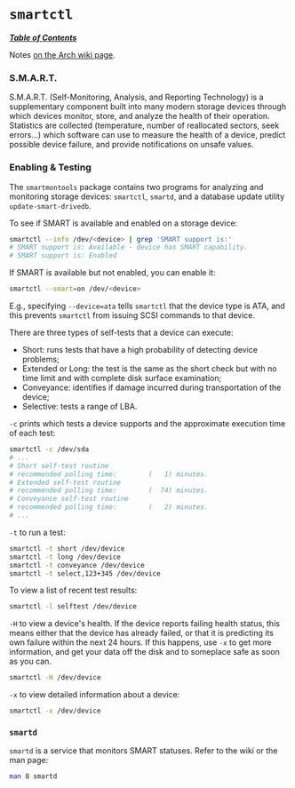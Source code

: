 # `smartctl`

[***Table of Contents***](/README.md)

Notes [on the Arch wiki page](https://wiki.archlinux.org/title/S.M.A.R.T.).

### S.M.A.R.T. 

S.M.A.R.T. (Self-Monitoring, Analysis, and Reporting Technology) is a
supplementary component built into many modern storage devices through which
devices monitor, store, and analyze the health of their operation. Statistics
are collected (temperature, number of reallocated sectors, seek errors...)
which software can use to measure the health of a device, predict possible
device failure, and provide notifications on unsafe values. 

### Enabling & Testing

The `smartmontools` package contains two programs for analyzing and monitoring
storage devices: `smartctl`, `smartd`, and a database update utility
`update-smart-drivedb`.

To see if SMART is available and enabled on a storage device:

```bash
smartctl --info /dev/<device> | grep 'SMART support is:'
# SMART support is: Available - device has SMART capability.
# SMART support is: Enabled
```

If SMART is available but not enabled, you can enable it: 

```bash
smartctl --smart=on /dev/<device>
```

E.g., specifying `--device=ata` tells `smartctl` that the device type is ATA,
and this prevents `smartctl` from issuing SCSI commands to that device.

There are three types of self-tests that a device can execute:

- Short: runs tests that have a high probability of detecting device problems;
- Extended or Long: the test is the same as the short check but with no time
limit and with complete disk surface examination;
- Conveyance: identifies if damage incurred during transportation of the
device;
- Selective: tests a range of LBA.

`-c` prints which tests a device supports and the approximate execution time of
each test:

```bash
smartctl -c /dev/sda
# ...
# Short self-test routine
# recommended polling time:        (   1) minutes.
# Extended self-test routine
# recommended polling time:        (  74) minutes.
# Conveyance self-test routine
# recommended polling time:        (   2) minutes.
# ...
```

`-t` to run a test:

```bash
smartctl -t short /dev/device
smartctl -t long /dev/device
smartctl -t conveyance /dev/device
smartctl -t select,123+345 /dev/device
```

To view a list of recent test results:

```bash
smartctl -l selftest /dev/device
```

`-H` to view a device's health. If the device reports failing health status,
this means either that the device has already failed, or that it is predicting
its own failure within the next 24 hours. If this happens, use `-x` to get more
information, and get your data off the disk and to someplace safe as soon as
you can.

```bash
smartctl -H /dev/device
```

`-x` to view detailed information about a device:

```bash
smartctl -x /dev/device
```

### `smartd`

`smartd` is a service that monitors SMART statuses. Refer to the wiki or the
man page:

```bash
man 8 smartd
```
